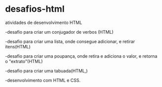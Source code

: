 # desafios-html

atividades de desenvolvimento HTML

-desafio para criar um conjugador de verbos (HTML)

-desafio para criar uma lista, onde consegue adicionar, e retirar itens(HTML)

-desafio para criar uma poupança, onde retira e adiciona o valor, e retorna o "extrato"(HTML)

-desafio para criar uma tabuada(HTML,)

-desenvolvimento com HTML e CSS.

